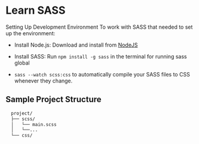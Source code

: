 # Learn SASS

Setting Up Development Environment
To work with SASS that needed to set up the environment:

- Install Node.js: Download and install from [NodeJS](https://nodejs.org/en)
- Install SASS: Run `npm install -g sass` in the terminal for running sass global

- `sass --watch scss:css` to automatically compile your SASS files to CSS whenever they change.

## Sample Project Structure

```bash
  project/
  ├── scss/
  │   └── main.scss
  │   └──...
  └── css/
```
